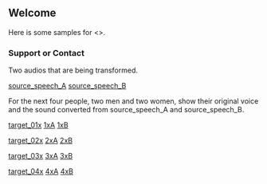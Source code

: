 ## Welcome

Here is some samples for <>.

### Support or Contact

Two audios that are being transformed.

[source_speech_A](source_speech_A.wav)
[source_speech_B](source_speech_B.wav)


For the next four people, two men and two women, show their original voice and the sound converted from source_speech_A and source_speech_B.

[target_01x](target_01x.wav)
[1xA](1xA.wav)
[1xB](1xB.wav)

[target_02x](target_02x.wav)
[2xA](2xA.wav)
[2xB](2xB.wav)

[target_03x](target_03x.wav)
[3xA](3xA.wav)
[3xB](3xB.wav)

[target_04x](target_04x.wav)
[4xA](4xA.wav)
[4xB](4xB.wav)
